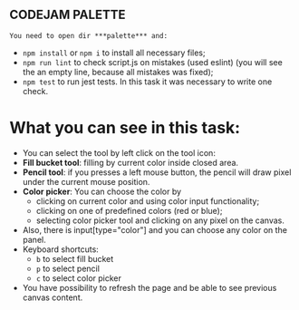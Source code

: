 ## CODEJAM PALETTE
    You need to open dir ***palette*** and:
 - `npm install` or `npm i` to install all necessary files;
 - `npm run lint` to check script.js on mistakes (used eslint) (you will see the an empty line, because all mistakes was fixed);
 - `npm test` to run jest tests. In this task it was necessary to write one check.

# What you can see in this task:
 * You can select the tool by left click on the tool icon:
  * **Fill bucket tool**: filling by current color inside closed area.
  * **Pencil tool**: if you presses a left mouse button, the pencil will draw pixel under the current mouse position.
  * **Color picker**: You can choose the color by
    * clicking on current color and using color input functionality;
    * clicking on one of predefined colors (red or blue);
    * selecting color picker tool and clicking on any pixel on the canvas.
 * Also, there is input[type="color"] and you can choose any color on the panel.
 * Keyboard shortcuts:
    * `b` to select fill bucket
    * `p` to select pencil
    * `c` to select color picker
 * You have possibility to refresh the page and be able to see previous canvas content.
